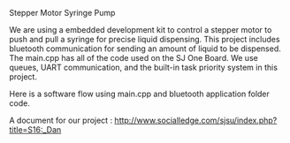Stepper Motor Syringe Pump

We are using a embedded development kit to control a stepper motor to push and pull a syringe for precise liquid dispensing.
This project includes bluetooth communication for sending an amount of liquid to be dispensed.
The main.cpp has all of the code used on the SJ One Board. We use queues, UART communication, and the built-in task priority system in this project.

Here is a software flow using main.cpp and bluetooth application folder code.


A document for our project : 
http://www.socialledge.com/sjsu/index.php?title=S16:_Dan